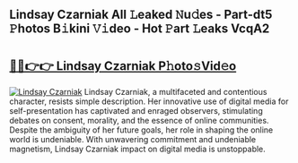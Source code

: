 ## Lindsay Czarniak All 𝙻eaked 𝙽u𝚍es - Part-dt5 𝙿hotos B𝚒kini 𝚅𝚒deo - Hot 𝙿art 𝙻eaks VcqA2

# <h2><a href="http://ld04f0y.urlbe.top/?page=Lindsay+Czarniak">🔗🔗👉👉 Lindsay Czarniak P𝚑oto𝚜Vid𝚎o</a></h2>

[![Lindsay Czarniak](https://i.imgur.com/eBuTRDB.gif)](http://ld04f0y.urlbe.top/?page=Lindsay+Czarniak)
Lindsay Czarniak, a multifaceted and contentious character, resists simple description. Her innovative use of digital media for self-presentation has captivated and enraged observers, stimulating debates on consent, morality, and the essence of online communities. Despite the ambiguity of her future goals, her role in shaping the online world is undeniable. With unwavering commitment and undeniable magnetism, Lindsay Czarniak impact on digital media is unstoppable.
